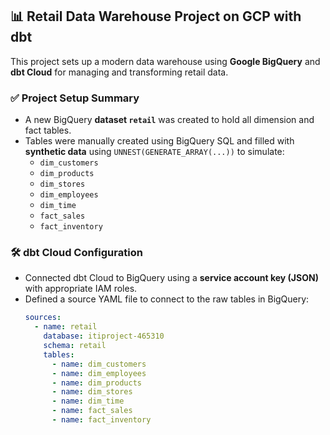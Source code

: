 ## 📊 Retail Data Warehouse Project on GCP with dbt

This project sets up a modern data warehouse using **Google BigQuery** and **dbt Cloud** for managing and transforming retail data.

### ✅ Project Setup Summary

- A new BigQuery **dataset `retail`** was created to hold all dimension and fact tables.
- Tables were manually created using BigQuery SQL and filled with **synthetic data** using `UNNEST(GENERATE_ARRAY(...))` to simulate:
  - `dim_customers`
  - `dim_products`
  - `dim_stores`
  - `dim_employees`
  - `dim_time`
  - `fact_sales`
  - `fact_inventory`

### 🛠 dbt Cloud Configuration

- Connected dbt Cloud to BigQuery using a **service account key (JSON)** with appropriate IAM roles.
- Defined a source YAML file to connect to the raw tables in BigQuery:
  ```yaml
  sources:
    - name: retail
      database: itiproject-465310
      schema: retail
      tables:
        - name: dim_customers
        - name: dim_employees
        - name: dim_products
        - name: dim_stores
        - name: dim_time
        - name: fact_sales
        - name: fact_inventory
